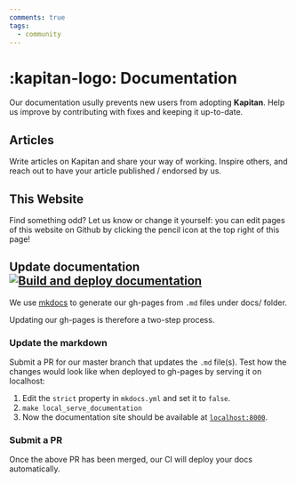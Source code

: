 ```yaml
---
comments: true
tags:
  - community
---
```

# :kapitan-logo: Documentation

Our documentation usully prevents new users from adopting **Kapitan**. Help us improve by contributing with fixes and keeping it up-to-date.

## Articles

Write articles on Kapitan and share your way of working. Inspire others, and reach out to have your article published / endorsed by us.

## This Website

Find something odd? Let us know or change it yourself: you can edit pages of this website on Github by clicking the pencil icon at the top right of this page!

## Update documentation [![Build and deploy documentation](https://github.com/kapicorp/kapitan/actions/workflows/documentation.yml/badge.svg)](https://github.com/kapicorp/kapitan/actions/workflows/documentation.yml)

We use [mkdocs](https://www.mkdocs.org/) to generate our gh-pages from `.md` files under docs/ folder.

Updating our gh-pages is therefore a two-step process.

### Update the markdown

Submit a PR for our master branch that updates the `.md` file(s). Test how the changes would look like when deployed to gh-pages by serving it on localhost:

1. Edit the `strict` property in `mkdocs.yml` and set it to `false`.
2. `make local_serve_documentation`
3. Now the documentation site should be available at [`localhost:8000`](http://127.0.0.1:8000).

### Submit a PR

Once the above PR has been merged, our CI will deploy your docs automatically. 